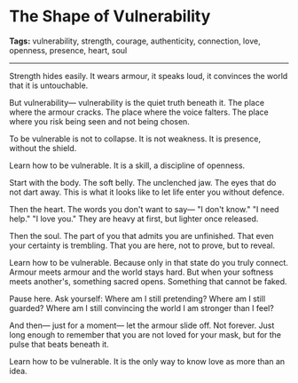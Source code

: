 # The Shape of Vulnerability

**Tags:** vulnerability, strength, courage, authenticity, connection, love, openness, presence, heart, soul

---

Strength hides easily.
It wears armour,
it speaks loud,
it convinces the world that it is untouchable.

But vulnerability—
vulnerability is the quiet truth beneath it.
The place where the armour cracks.
The place where the voice falters.
The place where you risk being seen
and not being chosen.

To be vulnerable is not to collapse.
It is not weakness.
It is presence,
without the shield.

Learn how to be vulnerable.
It is a skill,
a discipline of openness.

Start with the body.
The soft belly.
The unclenched jaw.
The eyes that do not dart away.
This is what it looks like
to let life enter you
without defence.

Then the heart.
The words you don't want to say—
"I don't know."
"I need help."
"I love you."
They are heavy at first,
but lighter once released.

Then the soul.
The part of you that admits
you are unfinished.
That even your certainty is trembling.
That you are here,
not to prove,
but to reveal.

Learn how to be vulnerable.
Because only in that state
do you truly connect.
Armour meets armour
and the world stays hard.
But when your softness meets another's,
something sacred opens.
Something that cannot be faked.

Pause here.
Ask yourself:
Where am I still pretending?
Where am I still guarded?
Where am I still convincing the world
I am stronger than I feel?

And then—
just for a moment—
let the armour slide off.
Not forever.
Just long enough
to remember
that you are not loved for your mask,
but for the pulse that beats beneath it.

Learn how to be vulnerable.
It is the only way to know love
as more than an idea.


